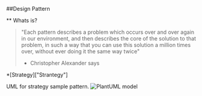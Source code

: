 ##Design Pattern

** Whats is?
>"Each pattern describes a problem which occurs over and over again in our environment, and then describes the core of the solution to that problem, in such a way that you can use this solution a million times over, without ever doing it the same way twice" 
> - Christopher Alexander says

*[Strategy]["Strantegy"]





[id]:"Strantegy"

UML for strategy sample pattern.
![PlantUML model](http://plantuml.com/plantuml/png/SyfFKj2rKt3CoKnELR1Io4ZDoSa70000)